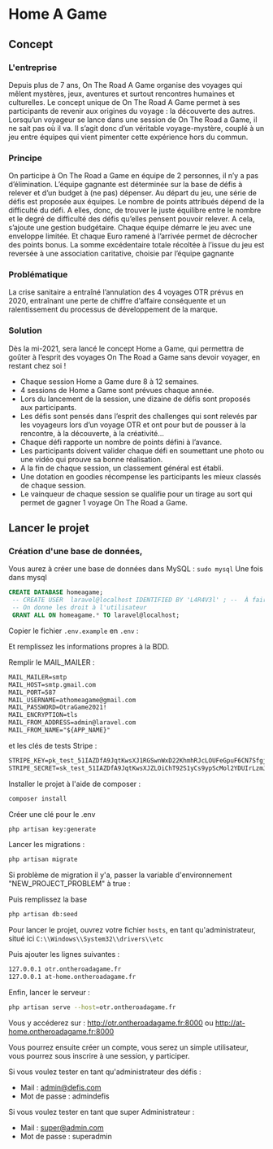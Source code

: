 # Home A Game

## Concept 

### L'entreprise

Depuis plus de 7 ans, On The Road A Game organise des voyages qui mêlent mystères, jeux, aventures et surtout rencontres humaines et culturelles.
Le concept unique de On The Road A Game permet à ses participants de revenir aux origines du voyage : la découverte des autres.
Lorsqu’un voyageur se lance dans une session de On The Road a Game, il ne sait pas où il va.
Il s’agit donc d’un véritable voyage-mystère, couplé à un jeu entre équipes qui vient pimenter
cette expérience hors du commun.

### Principe 

On participe à On The Road a Game en équipe de 2 personnes, il n’y a pas d’élimination.
L’équipe gagnante est déterminée sur la base de défis à relever et d’un budget à (ne pas) dépenser.
Au départ du jeu, une série de défis est proposée aux équipes. Le nombre de points attribués dépend de la difficulté du défi. A elles, donc, de trouver le juste équilibre entre le nombre et le degré de difficulté des défis qu’elles pensent pouvoir relever.
A cela, s’ajoute une gestion budgétaire.
Chaque équipe démarre le jeu avec une enveloppe limitée. Et chaque Euro ramené à l’arrivée permet de décrocher des points bonus.
La somme excédentaire totale récoltée à l’issue du jeu est reversée à une association caritative, choisie par l’équipe gagnante


### Problématique 

La crise sanitaire a entraîné l’annulation des 4 voyages OTR prévus en 2020, entraînant une perte de chiffre d’affaire conséquente et un ralentissement du processus de développement de la marque.


### Solution 

Dès la mi-2021, sera lancé le concept Home a Game, qui permettra de goûter à l’esprit des voyages On The Road a Game sans devoir voyager, en restant chez soi !

- Chaque session Home a Game dure 8 à 12 semaines.
- 4 sessions de Home a Game sont prévues chaque année.
- Lors du lancement de la session, une dizaine de défis sont proposés aux participants.
- Les défis sont pensés dans l’esprit des challenges qui sont relevés par les voyageurs lors d’un voyage OTR et ont pour but de pousser à la rencontre, à la découverte, à la créativité…
- Chaque défi rapporte un nombre de points défini à l’avance.
- Les participants doivent valider chaque défi en soumettant une photo ou une vidéo qui prouve sa bonne réalisation.
- A la fin de chaque session, un classement général est établi.
- Une dotation en goodies récompense les participants les mieux classés de chaque session.
- Le vainqueur de chaque session se qualifie pour un tirage au sort qui permet de gagner 1 voyage On The Road a Game.


## Lancer le projet

### Création d'une base de données, 

Vous aurez à créer une base de données dans MySQL : 
`sudo mysql`
Une fois dans mysql 

```sql 
CREATE DATABASE homeagame;
 -- CREATE USER  laravel@localhost IDENTIFIED BY 'L4R4V3l' ; --  À faire si vous n'avez pas déjà un utilisateur autre que root
 -- On donne les droit à l'utilisateur
 GRANT ALL ON homeagame.* TO laravel@localhost; 
```

Copier le fichier `.env.example` en `.env` : 

Et remplissez les informations propres à la BDD. 


Remplir le MAIL_MAILER : 

```txt
MAIL_MAILER=smtp
MAIL_HOST=smtp.gmail.com
MAIL_PORT=587
MAIL_USERNAME=athomeagame@gmail.com
MAIL_PASSWORD=OtraGame2021!
MAIL_ENCRYPTION=tls
MAIL_FROM_ADDRESS=admin@laravel.com
MAIL_FROM_NAME="${APP_NAME}"
```

et les clés de tests Stripe : 
```txt
STRIPE_KEY=pk_test_51IAZDfA9JqtKwsXJ1RGSwnWxD22KhmhRJcLOUFeGpuF6CN7SfgjeuISMCTZmpJ65XJBdlWKu5aNFdzEzIeCRRcig00VzHu0z8w
STRIPE_SECRET=sk_test_51IAZDfA9JqtKwsXJZLOiChT92S1yCs9ypScMol2YDUIrLzmJLx9WREEqoR2sCqfcat81SPev6gVtpYPlenIKc2Yw00ZcItqF1R
```

Installer le projet à l'aide de composer : 
```sh
composer install
```

Créer une clé pour le .env
```sh
php artisan key:generate
```

Lancer les migrations : 
```sh
php artisan migrate
```

Si problème de migration il y'a, passer la variable d'environnement "NEW_PROJECT_PROBLEM" à true : 

Puis remplissez la base
```sh
php artisan db:seed
```


Pour lancer le projet, ouvrez votre fichier `hosts`, en tant qu'administrateur, situé ici `C:\\Windows\\System32\\drivers\\etc`

Puis ajouter les lignes suivantes :

```txt
127.0.0.1 otr.ontheroadagame.fr
127.0.0.1 at-home.ontheroadagame.fr
```

Enfin, lancer le serveur : 
```sh
php artisan serve --host=otr.ontheroadagame.fr
```

Vous y accéderez sur : http://otr.ontheroadagame.fr:8000 ou http://at-home.ontheroadagame.fr:8000

Vous pourrez ensuite créer un compte, vous serez un simple utilisateur, vous pourrez sous inscrire à une session, y participer.

Si vous voulez tester en tant qu'administrateur des défis : 
- Mail : admin@defis.com 
- Mot de passe : admindefis

Si vous voulez tester en tant que super Administrateur : 
- Mail : super@admin.com 
- Mot de passe : superadmin



